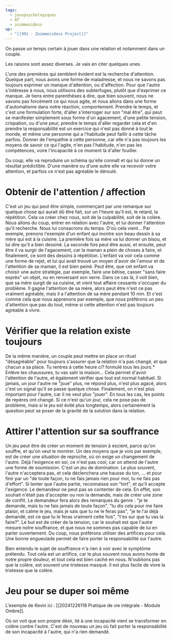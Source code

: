 ```yaml
---
tags:
  - jeuxpsychologiques
  - AT
  - zoimmesidess
up:
  - "[[991 - Zoimmeisdess Project]]"
---
```

On passe un temps certain à jouer dans une relation et notamment dans un couple.

Les raisons sont assez diverses. Je vais en citer quelques unes.

L'une des premières qui semblent évident est la recherche d'attention. Quelque part, nous avons une forme de maladresse, et nous ne savons pas toujours exprimer un manque d'attention, ou d'affection. Pour que l'autre s'intéresse à nous, nous utilisons des subterfuges, plutôt que d'exprimer ce manque. Je tiens entre parenthèses à dire, que bien souvent, nous ne savons pas forcément ce qui nous agite, et nous allons dans une forme d'automatisme dans notre réaction, comportement.
Prendre le temps, et c'est une formulation forte, d'aller s'interroger sur son "mal être", qui peut se manifester simplement sous forme d'un agacement, d'une petite tension, crispation, ou d'une peur, prendre le temps d'aller regarder cela et d'en prendre la responsabilité est un exercice qui n'est pas donné à tout le monde, et même une personne qui a l'habitude peut faillir à cette tâche parfois. 
Donner de l'empathie à cette personne, car elle n'a pas toujours les moyens de savoir ce qui l'agite, n'en pas l'habitude, n'en pas les compétences, voire l'incapacité à ce moment là d'aller fouiller.

Du coup, elle va reproduire un schéma qu'elle connaît et qui lui donne un résultat prédictible. D'une manière ou d'une autre elle va recevoir votre attention, et parfois ce n'est pas agréable le déroulé.

# Obtenir de l'attention / affection

C'est un jeu qui peut être simple, commençant par une remarque sur quelque chose qui aurait dû être fait, sur un l'heure qu'il est, le retard, la répétition. Cela va créer chez nous, soit de la culpabilité, soit de la colère. Nous allons du coup, entrer en relation avec l'autre, et lui donner l'attention qu'il recherche.
Nous lui consacrons du temps.
D'où cela vient... Par exemple, prenons l'exemple d'un enfant qui montre son beau dessin à sa mère qui est à la cuisine. La première fois sa mère va lui donner un bisou, et lui dire qu'il a bien dessiné. La seconde fois peut être aussi, et ensuite, peut être il va surgir de l'agacement, car la maman a plein de choses à faire, et finalement, ce sont des dessins à répétition.
L'enfant va voir cela comme une forme de rejet, et lui qui avait trouvé un moyen d'avoir de l'amour et de l'attention de sa maman, il est bien peiné.
Peut être, que cet enfant va choisir une autre stratégie, par exemple, faire une bêtise, casser "sans faire exprès" un objet, ou en renversant son verre. Dans ce cas là, il voit bien, que sa mère surgit de sa cuisine, et vient tout affaire cessante s'occuper du problème. Il gagne l'attention de sa mère, alors peut être n'est ce pas vraiment agréable, mais il a l'attention de sa mère pendant 10 min.
Et c'est comme cela que nous apprenons par exemple, que nous préférons un peu d'attention que pas du tout, même si cette attention n'est pas toujours agréable à vivre.

# Vérifier que la relation existe toujours

De la même manière, un couple peut mettre en place un rituel "désagréable" pour toujours s'assurer que la relation n'a pas changé, et que chacun a sa place.
Tu rentres à cette heure ci? formulé tous les jours.*
Enlève tes chaussures, tu vas salir la maison...
Cela permet d'avoir l'attention de l'autre, et également vérifier que tout est normal habituel.
Si jamais, un jour l'autre ne "joue" plus, ne répond plus, n'est plus agacé, alors c'est un signal qu'il se passe quelque chose. Finalement, on n'est plus important pour l'autre, car il ne veut plus "jouer".
En tous les cas, les points de repères ont changé. Si ce n'est qu'un jour, cela ne pose pas de problème, mais si le jeu est évité plus longtemps, alors certainement la question peut se poser de la gravité de la solution dans la relation.

# Attirer l'attention sur sa souffrance

Un jeu peut être de créer un moment de tension à escient, parce qu'on souffre, et qu'on veut le montrer.
Un des moyens que je vois par exemple, est de créer une situation de reproche, où on exige un changement de l'autre. Déjà l'exigence en soi, ce n'est pas cool, car on attend de l'autre une forme de soumission. C'est un jeu de domination. Le plus souvent, l'autre n'acceptera pas, et cela déclenchera une hausse du ton, ... et pour finir par un "de toute façon, tu ne fais jamais rien pour moi, tu ne fais pas d'effort".
Si tenter que l'autre partie, reconnaisse son "tort", et qu'il accepte l'exigence. Le demandeur ne peut pas se contenter de cela. En effet, son souhait n'était pas d'accepter ou non la demande, mais de créer une zone de conflit. Le demandeur fera alors des remarques du genre  : "je te demande, mais tu ne fais jamais de toute façon", "tu dis cela pour me faire plaisir, et calme le jeu, mais je sais que tu ne le feras pas", "je te l'ai déjà demandé, est ce que tu le feras vraiment cette fois", "t'es sur que tu vas la faire?". Le but est de créer de la tension, car le souhait est que l'autre mesure notre souffrance, et que nous ne sommes pas capable de lui en parler ouvertement.
Du coup, nous préférons utiliser des artifices pour cela. Une bonne engueulade permet de faire porter la responsabilité sur l'autre.

Bien entendu le sujet de souffrance n'a rien à voir avec le symptôme prétendu. Tout cela est un artifice, car le plus souvent nous avons honte de notre propre douleur, et tout cela est bien caché en nous. N'oublions pas que la colère, est souvent une tristesse masqué. Il est plus facile de vivre la tristesse que la colère.

# Jeu pour se duper soi même

L'exemple de Kevin ici : [[20241226118 Pratique de vie intégrale - Module Ombre]].

Où on voit que son propre désir, lié à une incapacité vient se transformer en colère contre l'autre.
C'est de nouveau un jeu où fait porter la responsabilité de son incapacité à l'autre, qui n'a rien demandé.


